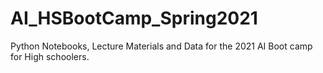 # AI_HSBootCamp_Spring2021
Python Notebooks, Lecture Materials and Data for the 2021 AI Boot camp for High schoolers.
